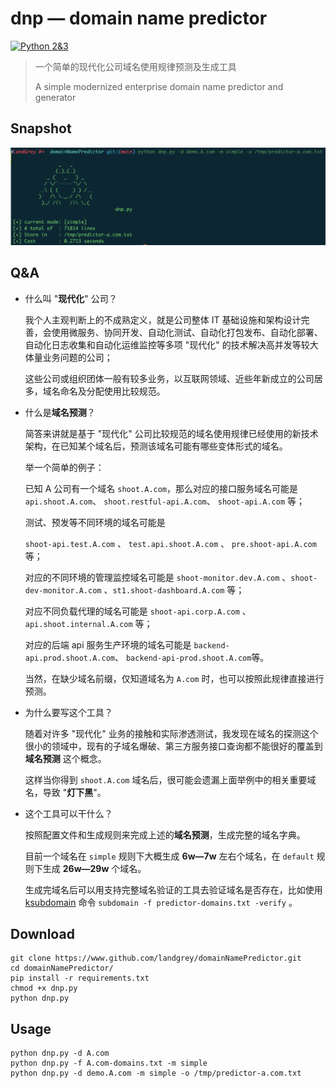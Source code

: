 # dnp — domain name predictor
[![Python 2&3](https://img.shields.io/badge/python-2.7&3.4-brightgreen.svg)](https://www.python.org/)



> 一个简单的现代化公司域名使用规律预测及生成工具
>
> A simple modernized enterprise domain name predictor and generator



## Snapshot

![](showcase.png)



## Q&A

- 什么叫 "**现代化**" 公司？

  我个人主观判断上的不成熟定义，就是公司整体 IT 基础设施和架构设计完善，会使用微服务、协同开发、自动化测试、自动化打包发布、自动化部署、自动化日志收集和自动化运维监控等多项 "现代化" 的技术解决高并发等较大体量业务问题的公司；

  这些公司或组织团体一般有较多业务，以互联网领域、近些年新成立的公司居多，域名命名及分配使用比较规范。

  

- 什么是**域名预测**？

  简答来讲就是基于 "现代化" 公司比较规范的域名使用规律已经使用的新技术架构，在已知某个域名后，预测该域名可能有哪些变体形式的域名。

  举一个简单的例子：

  已知 A 公司有一个域名 `shoot.A.com`，那么对应的接口服务域名可能是  `api.shoot.A.com`、 `shoot.restful-api.A.com`、 `shoot-api.A.com` 等；

  测试、预发等不同环境的域名可能是 

   `shoot-api.test.A.com` 、 `test.api.shoot.A.com` 、 `pre.shoot-api.A.com` 等；

  对应的不同环境的管理监控域名可能是  `shoot-monitor.dev.A.com` 、`shoot-dev-monitor.A.com` 、`st1.shoot-dashboard.A.com`  等；

  对应不同负载代理的域名可能是  `shoot-api.corp.A.com` 、 `api.shoot.internal.A.com` 等；

  对应的后端 api 服务生产环境的域名可能是 `backend-api.prod.shoot.A.com`、   `backend-api-prod.shoot.A.com`等。

  当然，在缺少域名前缀，仅知道域名为 `A.com` 时，也可以按照此规律直接进行预测。

  

- 为什么要写这个工具？

  随着对许多 "现代化" 业务的接触和实际渗透测试，我发现在域名的探测这个很小的领域中，现有的子域名爆破、第三方服务接口查询都不能很好的覆盖到 **域名预测** 这个概念。

  这样当你得到 `shoot.A.com` 域名后，很可能会遗漏上面举例中的相关重要域名，导致 "**灯下黑**"。



- 这个工具可以干什么？

  按照配置文件和生成规则来完成上述的**域名预测**，生成完整的域名字典。

  目前一个域名在  `simple`  规则下大概生成 **6w—7w** 左右个域名，在  `default`  规则下生成 **26w—29w** 个域名。

  生成完域名后可以用支持完整域名验证的工具去验证域名是否存在，比如使用 [ksubdomain](https://github.com/knownsec/ksubdomain) 命令 `subdomain -f predictor-domains.txt -verify` 。



## Download

```
git clone https://www.github.com/landgrey/domainNamePredictor.git
cd domainNamePredictor/
pip install -r requirements.txt
chmod +x dnp.py
python dnp.py
```



## Usage

```
python dnp.py -d A.com
python dnp.py -f A.com-domains.txt -m simple
python dnp.py -d demo.A.com -m simple -o /tmp/predictor-a.com.txt
```

